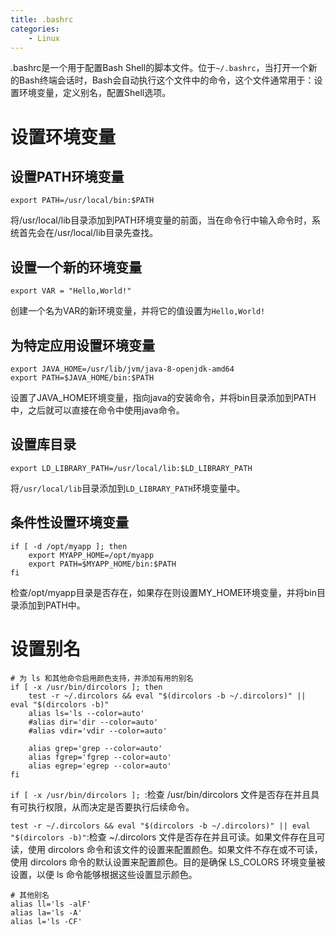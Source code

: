 ```yaml
---
title: .bashrc
categories:
    - Linux
---
```

.bashrc是一个用于配置Bash Shell的脚本文件。位于`~/.bashrc`，当打开一个新的Bash终端会话时，Bash会自动执行这个文件中的命令，这个文件通常用于：设置环境变量，定义别名，配置Shell选项。
<!-- more-->
# 设置环境变量
## 设置PATH环境变量
```
export PATH=/usr/local/bin:$PATH
```
将/usr/local/lib目录添加到PATH环境变量的前面，当在命令行中输入命令时，系统首先会在/usr/local/lib目录先查找。

## 设置一个新的环境变量
```
export VAR = "Hello,World!"
```
创建一个名为VAR的新环境变量，并将它的值设置为`Hello,World!`

## 为特定应用设置环境变量
```
export JAVA_HOME=/usr/lib/jvm/java-8-openjdk-amd64
export PATH=$JAVA_HOME/bin:$PATH
```
设置了JAVA_HOME环境变量，指向java的安装命令，并将bin目录添加到PATH中，之后就可以直接在命令中使用java命令。

## 设置库目录
```
export LD_LIBRARY_PATH=/usr/local/lib:$LD_LIBRARY_PATH
```
将`/usr/local/lib`目录添加到`LD_LIBRARY_PATH`环境变量中。

## 条件性设置环境变量
```
if [ -d /opt/myapp ]; then
    export MYAPP_HOME=/opt/myapp
    export PATH=$MYAPP_HOME/bin:$PATH
fi
```
检查/opt/myapp目录是否存在，如果存在则设置MY_HOME环境变量，并将bin目录添加到PATH中。

# 设置别名
```
# 为 ls 和其他命令启用颜色支持，并添加有用的别名
if [ -x /usr/bin/dircolors ]; then
    test -r ~/.dircolors && eval "$(dircolors -b ~/.dircolors)" || eval "$(dircolors -b)"
    alias ls='ls --color=auto'
    #alias dir='dir --color=auto'
    #alias vdir='vdir --color=auto'

    alias grep='grep --color=auto'
    alias fgrep='fgrep --color=auto'
    alias egrep='egrep --color=auto'
fi
```
`if [ -x /usr/bin/dircolors ]; `:检查 /usr/bin/dircolors 文件是否存在并且具有可执行权限，从而决定是否要执行后续命令。

`test -r ~/.dircolors && eval "$(dircolors -b ~/.dircolors)" || eval "$(dircolors -b)"`:检查 ~/.dircolors 文件是否存在并且可读。如果文件存在且可读，使用 dircolors 命令和该文件的设置来配置颜色。如果文件不存在或不可读，使用 dircolors 命令的默认设置来配置颜色。目的是确保 LS_COLORS 环境变量被设置，以便 ls 命令能够根据这些设置显示颜色。

```
# 其他别名
alias ll='ls -alF'
alias la='ls -A'
alias l='ls -CF'
```